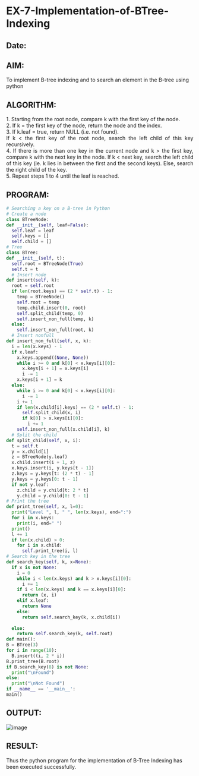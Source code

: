 # EX-7-Implementation-of-BTree-Indexing
## Date: 
## AIM: 
To implement B-tree indexing and to search an element in the B-tree using python
## ALGORITHM:
<div align="justify">
1. Starting from the root node, compare k with the first key of the node.<br>
2. If k = the first key of the node, return the node and the index.<br>
3. If k.leaf = true, return NULL (i.e. not found).<br>
If k < the first key of the root node, search the left child of this key recursively.<br>
4. If there is more than one key in the current node and k > the first key, compare k with the next key in the node.
If k < next key, search the left child of this key (ie. k lies in between the first and the second keys).
Else, search the right child of the key.<br>
5. Repeat steps 1 to 4 until the leaf is reached.<br>
</div>
  
## PROGRAM:
  
  ```python
# Searching a key on a B-tree in Python
# Create a node
class BTreeNode:
  def __init__(self, leaf=False):
    self.leaf = leaf
    self.keys = []
    self.child = []
# Tree
class BTree:
  def __init__(self, t):
    self.root = BTreeNode(True)
    self.t = t
    # Insert node
  def insert(self, k):
    root = self.root
    if len(root.keys) == (2 * self.t) - 1:
      temp = BTreeNode()
      self.root = temp
      temp.child.insert(0, root)
      self.split_child(temp, 0)
      self.insert_non_full(temp, k)
    else:
      self.insert_non_full(root, k)
    # Insert nonfull
  def insert_non_full(self, x, k):
    i = len(x.keys) - 1
    if x.leaf:
      x.keys.append((None, None))
      while i >= 0 and k[0] < x.keys[i][0]:
        x.keys[i + 1] = x.keys[i]
        i -= 1
      x.keys[i + 1] = k
    else:
      while i >= 0 and k[0] < x.keys[i][0]:
        i -= 1
      i += 1
      if len(x.child[i].keys) == (2 * self.t) - 1:
        self.split_child(x, i)
        if k[0] > x.keys[i][0]:
          i += 1
      self.insert_non_full(x.child[i], k)
    # Split the child
  def split_child(self, x, i):
    t = self.t
    y = x.child[i]
    z = BTreeNode(y.leaf)
    x.child.insert(i + 1, z)
    x.keys.insert(i, y.keys[t - 1])
    z.keys = y.keys[t: (2 * t) - 1]
    y.keys = y.keys[0: t - 1]
    if not y.leaf:
      z.child = y.child[t: 2 * t]
      y.child = y.child[0: t - 1]
  # Print the tree
  def print_tree(self, x, l=0):
    print("Level ", l, " ", len(x.keys), end=":")
    for i in x.keys:
      print(i, end=" ")
    print()
    l += 1
    if len(x.child) > 0:
      for i in x.child:
        self.print_tree(i, l)
  # Search key in the tree
  def search_key(self, k, x=None):
    if x is not None:
      i = 0
      while i < len(x.keys) and k > x.keys[i][0]:
        i += 1
      if i < len(x.keys) and k == x.keys[i][0]:
        return (x, i)
      elif x.leaf:
        return None
      else:
        return self.search_key(k, x.child[i])
      
    else:
      return self.search_key(k, self.root)
def main():
  B = BTree(3)
  for i in range(10):
    B.insert((i, 2 * i))
  B.print_tree(B.root)
  if B.search_key(8) is not None:
    print("\nFound")
  else:
    print("\nNot Found")
if __name__ == '__main__':
  main()
```
## OUTPUT:
![image](https://github.com/dineshgl/EX-7-Implementation-of-BTree-Indexing/assets/143793356/a0988958-d08d-4bf3-a518-f46af62ca388)

## RESULT:
Thus the python program for the implementation of B-Tree Indexing has been executed successfully.
